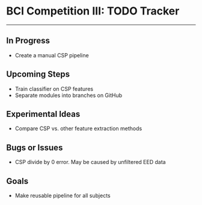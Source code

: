 # BCI Competition III: TODO Tracker
___
## In Progress
- Create a manual CSP pipeline

## Upcoming Steps
- Train classifier on CSP features
- Separate modules into branches on GitHub

## Experimental Ideas
- Compare CSP vs. other feature extraction methods

## Bugs or Issues
- CSP divide by 0 error. May be caused by unfiltered EED data

## Goals
- Make reusable pipeline for all subjects